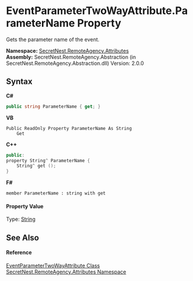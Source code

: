 # EventParameterTwoWayAttribute.ParameterName Property 
 

Gets the parameter name of the event.

**Namespace:**&nbsp;<a href="N_SecretNest_RemoteAgency_Attributes">SecretNest.RemoteAgency.Attributes</a><br />**Assembly:**&nbsp;SecretNest.RemoteAgency.Abstraction (in SecretNest.RemoteAgency.Abstraction.dll) Version: 2.0.0

## Syntax

**C#**<br />
``` C#
public string ParameterName { get; }
```

**VB**<br />
``` VB
Public ReadOnly Property ParameterName As String
	Get
```

**C++**<br />
``` C++
public:
property String^ ParameterName {
	String^ get ();
}
```

**F#**<br />
``` F#
member ParameterName : string with get

```


#### Property Value
Type: <a href="https://docs.microsoft.com/dotnet/api/system.string" target="_blank">String</a>

## See Also


#### Reference
<a href="T_SecretNest_RemoteAgency_Attributes_EventParameterTwoWayAttribute">EventParameterTwoWayAttribute Class</a><br /><a href="N_SecretNest_RemoteAgency_Attributes">SecretNest.RemoteAgency.Attributes Namespace</a><br />
